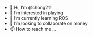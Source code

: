 - 👋 Hi, I’m @chong211
- 👀 I’m interested in playing
- 🌱 I’m currently learning ROS
- 💞️ I’m looking to collaborate on money
- 📫 How to reach me ...

<!---
chong211/chong211 is a ✨ special ✨ repository because its `README.md` (this file) appears on your GitHub profile.
You can click the Preview link to take a look at your changes.
--->
